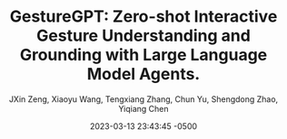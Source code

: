 ---
title: "GestureGPT: Zero-shot Interactive Gesture Understanding and Grounding with Large Language Model Agents."
image: "/assets/publication/截圖-2024-02-25-下午10.46.38-1024x600.png"
description: 
keywords: 
date:  2023-03-13 23:43:45 -0500
date-text:
author: JXin Zeng, Xiaoyu Wang, Tengxiang Zhang, Chun Yu, Shengdong Zhao, Yiqiang Chen
pdf-link:
page-link:
video-link:
---